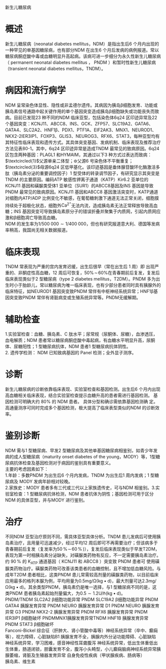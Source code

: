 新生儿糖尿病  
# 概述  
新生儿糖尿病（neonatal diabetes mellitus，NDM）是指出生后6 个月内出现的一种罕见的单基因糖尿病，也有部分NDM 在出生6 个月后发病的病例报道。常以糖尿病酮症酸中毒或血糖明显升高起病。该病可进一步细分为永久性新生儿糖尿病（ permanent neonatal diabetes mellitus ， PNDM ）和暂时性新生儿糖尿病 （transient neonatal diabetes mellitus，TNDM）。  
# 病因和流行病学  
NDM 呈常染色体显性、隐性或非孟德尔遗传。其病因为胰岛β细胞发育、功能或胰岛素信号通路中起关键作用的单个基因突变造成胰岛β细胞缺失或功能丧失而致病。目前已发现23 种不同的NDM 临床亚型，包括染色体6q24 区印迹异常及22 个基因突变：KCNJ11、ABCC8、INS、GCK、ZFP57、SLC19A2、GATA6、GATA4、SLC2A2、HNF1β、PDX1、PTF1A、EIF2AK3、MNX1、NEUROD1、NKX2-2IER3IP1、FOXP3、GLIS3、NEUROG3、RFX6、STAT3，每种亚型均有其特征性临床表现和遗传方式。其具体突变基因、发病机制、临床表现及推荐治疗方法见表80-1。其中，6q24 区印迹异常是造成TNDM 最常见的致病原因。6q24 区包含两种基因：PLAGL1 和HYMAIM，其通过以下3 种方式过表达而致病：$\textcircled{1}$父源单亲二体型；$\circledcirc$父源6 号染色体不平衡重复；$\textcircled{3}$母源6q24 区低甲基化。该印迹基因是垂体腺苷酸环化酶激活多肽（胰岛素分泌的重要调控因子）1 型受体的转录调节因子，有研究显示其突变是TNDM 的主要原因。编码ATP 敏感性钾离子通道（KATP）Kir6.2 亚单位的KCNJ11 基因和磺脲类受体1 亚单位（SUR1）的ABCC8基因及INS 基因是导致PNDM 最常见的致病原因。KCNJ11 基因和ABCC8 基因激活突变时，KATP通道对细胞内ATP/ADP 比例变化不敏感，在葡萄糖刺激下通道无法正常关闭，细胞膜持续处于超极化状态，细胞外$\mathrm{C}\mathrm{a}^{2^{+}}$无法内流，造成胰岛素无法正常释放导致高血糖；INS 基因突变可导致胰岛素原分子的错误折叠并聚集于内质网，引起内质网应激和β细胞凋亡导致高血糖。  
NDM 的发生率为$1/500\;000{\sim}1/400\;000$，但也有研究报道意大利、德国等发病率稍高，我国尚无相关数据报道。  
# 临床表现  
TNDM  常表现为严重的宫内发育迟缓，出生后很早（常在出生后 1  周）即 出现严重的、非酮症性高血糖，12 周后可恢复，$50\%\!\sim\!60\%$在青春期前后复发，复发后临床表现类似于2 型糖尿病（type 2 diabetes mellitus，T2DM）。PNDM 多为出生时小于胎龄儿，常以糖尿病为唯一临床表现，也有少部分患者同时具有胰腺外的临床特征，如NEUROD1 基因突变致PNDM 常伴有中枢神经系统异常；HNF1β基因突变致PNDM 常伴有肾脏病变或生殖系统异常等。PNDM无缓解期。  
# 辅助检查  
1.实验室检查：血糖、胰岛素、C 肽水平；尿常规（尿酮体、尿糖），血渗透压，血电解质；NDM 患者常以糖尿病酮症酸中毒起病，有血糖水平明显升高，尿酮体、尿糖阳性；1 型糖尿病抗体，NDM 患者1 型糖尿病抗体阴性。  
2. 遗传学检测： NDM  已知致病基因的 Panel  检测；全外显子测序。  
# 诊断  
新生儿糖尿病的诊断依靠临床表现、实验室检查和基因检测。出生后6 个月内出现高血糖相关临床表现，结合实验室检查提示血糖升高的患者需进行基因检测。 基因检测可明确大约 $80\%$ 的 NDM  患者。 具体分型和确诊需依靠基因检测确 定。高通量测序可同时完成多个基因检测，极大提高了临床表型类似的NDM 的诊断效率。  
# 鉴别诊断  
NDM 需与1 型糖尿病、早发2 型糖尿病及其他单基因糖尿病相鉴别，如青少年发病的成人型糖尿病（maturity onset diabetes of the young，MODY）等，1型糖尿病抗体检查及基因检测对于病因的鉴别具有重要意义。  
主要的考虑因素如下：  
1.年龄：多数PNDM 为出生后6 个月内发病，TNDM 为出生后1 周内发病；1  型糖尿病及 MODY  发病年龄相对较晚。  
2.家族史：MODY 患者多有三代或三代以上家族遗传史，可与NDM 相鉴别。3.实验室检查：1 型糖尿病抗体检测，NDM 患者抗体为阴性；基因检测可用于区分NDM 的具体亚型，并与MODY 进行鉴别。  
# 治疗  
不同NDM 亚型治疗原则不同，需具体亚型具体分析。TNDM 患儿发病后可使用胰岛素治疗，且用量可迅速减少，经过平均12 周后即可不再需要治疗；但该病多于青春期前后复发（复发率为$50\,\%\!\sim\!60\,\%\,)$），复发后临床表现类似于早发T2DM，表现为第一时相胰岛素分泌缺失，对磺脲类药物有反应，不一定需要胰岛素治疗。约 $90\,\%$ 的 $\mathrm{K}_{\mathrm{ATP}}$ 通道基因（ KCNJ11  和 ABCC8 ）突变致 PNDM  患者可 使用磺脲类药物治疗。磺脲类药物可改善该类患者的血糖控制，且不增加低血糖风险。与成年T2DM 患者相比，这类PNDM 患儿常需较高剂量的磺脲类药物，以目前临床应用最多的格列本脲为例，平均用量为$0.5\mathrm{mg/\Omega}(\mathrm{kg}\bullet\mathrm{d})$，最大剂量可达$2.3\mathrm{{m}g/\Omega(\mathrm{{kg}\bullet\mathrm{{d})}}}$。其余类型PNDM，胰岛素仍是唯一选择，与1 型糖尿病不同的是，这类PNDM 患者胰岛素起始剂量偏大，为$0.5{\sim}1.2\mathrm{U/\hbar}\left(\mathrm{kg}\bullet\mathsf{d}\right)$。  
PNDM/TNDM SLC2A2 β细胞功能异常 PNDM SLC19A2 β细胞功能异常 PNDM GATA4 胰腺发育异常 PNDM NEURO 胰腺发育异常 D1 PNDM NEURO 胰腺发育异常 G3 PNDM NKX2-2 胰腺发育异常 PNDM RFX6 胰腺发育异常 PNDM IER3IP1 β细胞破坏 PNDMMNX1胰腺发育异常TNDM HNF1B 胰腺发育异常 PNDM STAT3 β细胞破坏  
Fanconi-Bickel 综合征（肝肿大、肾小管酸中毒等）神经系统异常（卒中、癫痫等），视力障碍，心脏缺陷B1 胰腺发育不全，胰腺内外分泌功能障碍、心脏缺陷 神经系统异常，学习困难，感音神经性耳聋腹泻 神经系统异常，低出生体重低出生体重，肠道闭锁，胆囊发育不全，腹泻小头畸型，小儿癫痫脑病神经系统异常胰腺萎缩，肾脏及生殖器发育异常 自身免疫性疾病（甲状腺疾病、肠病等）  
胰岛素、维生素  
